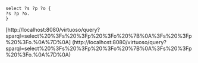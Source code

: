 
```
select ?s ?p ?o {
?s ?p ?o.
}
```

[http://localhost:8080/virtuoso/query?sparql=select%20%3Fs%20%3Fp%20%3Fo%20%7B%0A%3Fs%20%3Fp%20%3Fo.%0A%7D%0A] (http://localhost:8080/virtuoso/query?sparql=select%20%3Fs%20%3Fp%20%3Fo%20%7B%0A%3Fs%20%3Fp%20%3Fo.%0A%7D%0A)



